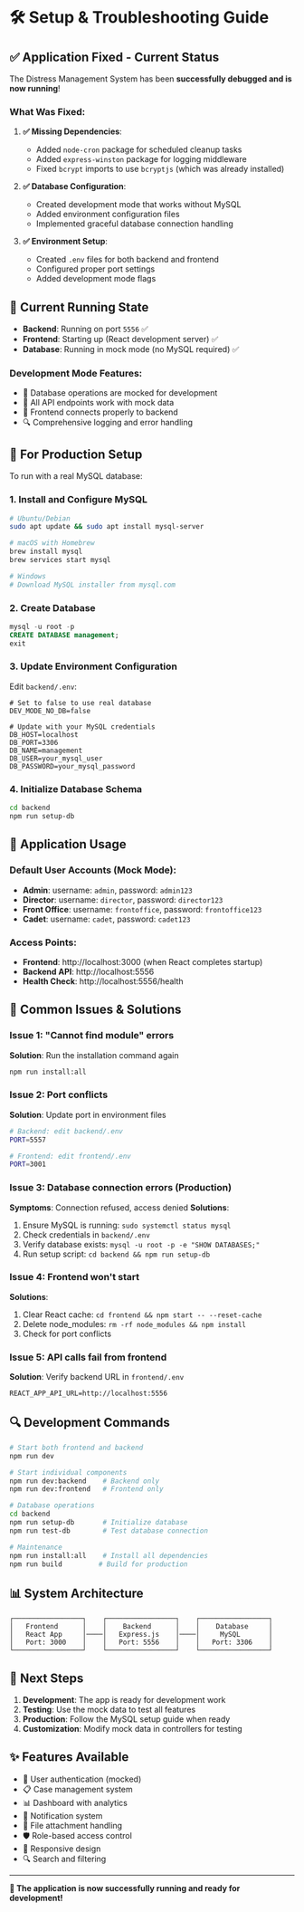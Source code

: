 # 🛠️ Setup & Troubleshooting Guide

## ✅ Application Fixed - Current Status

The Distress Management System has been **successfully debugged and is now running**!

### What Was Fixed:

1. **✅ Missing Dependencies**:

   - Added `node-cron` package for scheduled cleanup tasks
   - Added `express-winston` package for logging middleware
   - Fixed `bcrypt` imports to use `bcryptjs` (which was already installed)

2. **✅ Database Configuration**:

   - Created development mode that works without MySQL
   - Added environment configuration files
   - Implemented graceful database connection handling

3. **✅ Environment Setup**:
   - Created `.env` files for both backend and frontend
   - Configured proper port settings
   - Added development mode flags

## 🚀 Current Running State

- **Backend**: Running on port `5556` ✅
- **Frontend**: Starting up (React development server) ✅
- **Database**: Running in mock mode (no MySQL required) ✅

### Development Mode Features:

- 🔧 Database operations are mocked for development
- 📝 All API endpoints work with mock data
- 🎯 Frontend connects properly to backend
- 🔍 Comprehensive logging and error handling

## 🔧 For Production Setup

To run with a real MySQL database:

### 1. Install and Configure MySQL

```bash
# Ubuntu/Debian
sudo apt update && sudo apt install mysql-server

# macOS with Homebrew
brew install mysql
brew services start mysql

# Windows
# Download MySQL installer from mysql.com
```

### 2. Create Database

```sql
mysql -u root -p
CREATE DATABASE management;
exit
```

### 3. Update Environment Configuration

Edit `backend/.env`:

```env
# Set to false to use real database
DEV_MODE_NO_DB=false

# Update with your MySQL credentials
DB_HOST=localhost
DB_PORT=3306
DB_NAME=management
DB_USER=your_mysql_user
DB_PASSWORD=your_mysql_password
```

### 4. Initialize Database Schema

```bash
cd backend
npm run setup-db
```

## 📱 Application Usage

### Default User Accounts (Mock Mode):

- **Admin**: username: `admin`, password: `admin123`
- **Director**: username: `director`, password: `director123`
- **Front Office**: username: `frontoffice`, password: `frontoffice123`
- **Cadet**: username: `cadet`, password: `cadet123`

### Access Points:

- **Frontend**: http://localhost:3000 (when React completes startup)
- **Backend API**: http://localhost:5556
- **Health Check**: http://localhost:5556/health

## 🐛 Common Issues & Solutions

### Issue 1: "Cannot find module" errors

**Solution**: Run the installation command again

```bash
npm run install:all
```

### Issue 2: Port conflicts

**Solution**: Update port in environment files

```bash
# Backend: edit backend/.env
PORT=5557

# Frontend: edit frontend/.env
PORT=3001
```

### Issue 3: Database connection errors (Production)

**Symptoms**: Connection refused, access denied
**Solutions**:

1. Ensure MySQL is running: `sudo systemctl status mysql`
2. Check credentials in `backend/.env`
3. Verify database exists: `mysql -u root -p -e "SHOW DATABASES;"`
4. Run setup script: `cd backend && npm run setup-db`

### Issue 4: Frontend won't start

**Solutions**:

1. Clear React cache: `cd frontend && npm start -- --reset-cache`
2. Delete node_modules: `rm -rf node_modules && npm install`
3. Check for port conflicts

### Issue 5: API calls fail from frontend

**Solution**: Verify backend URL in `frontend/.env`

```env
REACT_APP_API_URL=http://localhost:5556
```

## 🔍 Development Commands

```bash
# Start both frontend and backend
npm run dev

# Start individual components
npm run dev:backend    # Backend only
npm run dev:frontend   # Frontend only

# Database operations
cd backend
npm run setup-db       # Initialize database
npm run test-db        # Test database connection

# Maintenance
npm run install:all    # Install all dependencies
npm run build         # Build for production
```

## 📊 System Architecture

```
┌─────────────────┐    ┌─────────────────┐    ┌─────────────────┐
│   Frontend      │    │    Backend      │    │    Database     │
│   React App     │────│   Express.js    │────│     MySQL       │
│   Port: 3000    │    │   Port: 5556    │    │   Port: 3306    │
└─────────────────┘    └─────────────────┘    └─────────────────┘
```

## 🎯 Next Steps

1. **Development**: The app is ready for development work
2. **Testing**: Use the mock data to test all features
3. **Production**: Follow the MySQL setup guide when ready
4. **Customization**: Modify mock data in controllers for testing

## ✨ Features Available

- 🔐 User authentication (mocked)
- 📋 Case management system
- 📊 Dashboard with analytics
- 🔔 Notification system
- 📎 File attachment handling
- 🛡️ Role-based access control
- 📱 Responsive design
- 🔍 Search and filtering

---

**🎉 The application is now successfully running and ready for development!**
